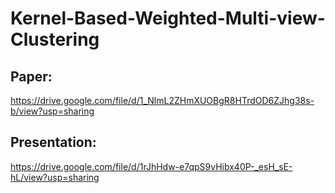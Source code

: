# Kernel-Based-Weighted-Multi-view-Clustering

## Paper:
https://drive.google.com/file/d/1_NlmL2ZHmXUOBgR8HTrdOD6ZJhg38s-b/view?usp=sharing
## Presentation: 
https://drive.google.com/file/d/1rJhHdw-e7qpS9vHibx40P-_esH_sE-hL/view?usp=sharing
